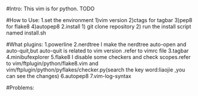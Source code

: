 #Intro:
  This vim is for python.
  TODO

#How to Use:
1.set the environment
    1)vim version
    2)ctags for tagbar
    3)pep8 for flake8
    4)autopep8
2.install
    1) git clone repository
    2) run the install script named install.sh

#What plugins:
1.powerline
2.nerdtree
  I make the nerdtree auto-open and auto-quit,but auto-quit is related to vim version .refer to vimrc file
3.tagbar
4.minibufexplorer
5.flake8
  I disable some checkers and check scopes.refer to vim/ftplugin/python/flake8.vim and vim/ftplugin/python/pyflakes/checker.py(search the 
  key word:liaojie ,you can see the changes)
6.autopep8
7.vim-log-syntax
  
#Problems:

